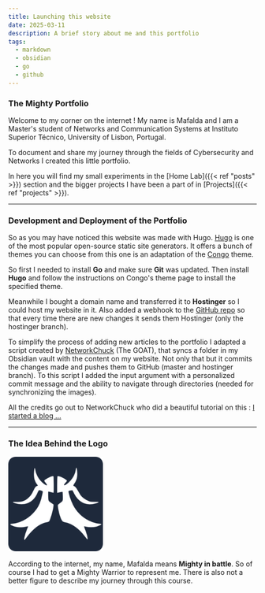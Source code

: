 ```yaml
---
title: Launching this website
date: 2025-03-11
description: A brief story about me and this portfolio
tags:
  - markdown
  - obsidian
  - go
  - github
---
```

### The Mighty Portfolio

Welcome to my corner on the internet ! 
My name is Mafalda and I am a Master's student of Networks and Communication Systems at Instituto Superior Técnico, University of Lisbon, Portugal.

To document and share my journey through the fields of Cybersecurity and Networks I created this little portfolio.

In here you will find my small experiments in the [Home Lab]({{< ref "posts" >}}) section and the bigger projects I have been a part of in [Projects]({{< ref "projects" >}}).

----
### Development and Deployment of the Portfolio

So as you may have noticed this website was made with Hugo. [Hugo](https://gohugo.io/) is one of the most popular open-source static site generators. It offers a bunch of themes you can choose from this one is an adaptation of the [Congo](https://jpanther.github.io/congo) theme.

So first I needed to install **Go** and make sure **Git** was updated. Then install **Hugo** and follow the instructions on Congo's theme page to install the specified theme.

Meanwhile I bought a domain name and transferred it to **Hostinger** so I could host my website in it. Also added a webhook to the [GitHub repo](https://github.com/mafaldabbrito/portefolio) so that every time there are new changes it sends them Hostinger (only the hostinger branch).

To simplify the process of adding new articles to the portfolio I adapted a script created by [NetworkChuck](https://www.google.com/url?sa=t&source=web&rct=j&opi=89978449&url=https://www.youtube.com/channel/UC9x0AN7BWHpCDHSm9NiJFJQ&ved=2ahUKEwizqIqa3JSMAxU3IhAIHTmBPdYQFnoECBkQAQ&usg=AOvVaw1SQ5El0uL1lsJ6DCW_W4fJ) (The GOAT), that syncs a folder in my Obsidian vault with the content on my website. Not only that but it commits the changes made and pushes them to GitHub (master and hostinger branch). To this script I added the input argument with a personalized commit message and the ability to navigate through directories (needed for synchronizing the images).

All the credits go out to NetworkChuck who did a beautiful tutorial on this : [I started a blog ...](https://youtu.be/dnE7c0ELEH8?si=4yP6pniF4KOdvTXS) 


---
### The Idea Behind the Logo

![Image Description](/images/android-chrome-192x192.png)

According to the internet, my name, Mafalda means **Mighty in battle**. 
So of course I had to get a Mighty Warrior to represent me. 
There is also not a better figure to describe my journey through this course.
